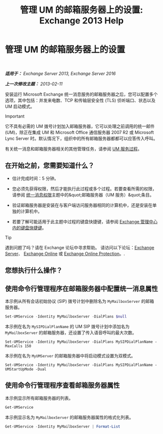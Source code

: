 ﻿---
title: '管理 UM 的邮箱服务器上的设置: Exchange 2013 Help'
TOCTitle: 管理 UM 的邮箱服务器上的设置
ms:assetid: 6df4853d-21d2-473f-b0ca-ebc996d8794a
ms:mtpsurl: https://technet.microsoft.com/zh-cn/library/Aa998815(v=EXCHG.150)
ms:contentKeyID: 50556595
ms.date: 05/21/2018
mtps_version: v=EXCHG.150
f1_keywords:
- Microsoft.Exchange.Management.SnapIn.Esm.Servers.UnifiedMessaging.UMServerPropertiesPropertyPage
ms.translationtype: MT
---

# 管理 UM 的邮箱服务器上的设置

 

_**适用于：** Exchange Server 2013, Exchange Server 2016_

_**上一次修改主题：** 2013-02-11_

安装运行 Microsoft Exchange 统一消息服务的邮箱服务器之后，您可以配置多个选项，其中包括：并发来电数、TCP 和传输层安全性 (TLS) 侦听端口、状态以及 UM 启动模式。

> [!IMPORTANT]  
> 它不具有必需的 UM 拨号计划加入邮箱服务器，它可以处理之前调用的统一邮件 (UM)，除正在集成 UM 和 Microsoft Office 通信服务器 2007 R2 或 Microsoft Lync Server 时。默认情况下，组织中的所有邮箱服务器都都可以应答传入呼叫。


有关统一消息和邮箱服务器相关的其他管理任务，请参阅 [UM 服务过程](um-services-procedures-exchange-2013-help.md)。

## 在开始之前，您需要知道什么？

  - 估计完成时间：5 分钟。

  - 您必须先获得权限，然后才能执行此过程或多个过程。若要查看所需的权限，请参阅 [统一消息权限](unified-messaging-permissions-exchange-2013-help.md)主题中的\&quot;邮箱服务器（UM 服务）\&quot;条目。

  - 验证邮箱服务器是安装在与客户端访问服务器相同的计算机中，还是安装在单独的计算机中。

  - 若要了解可能适用于此主题中过程的键盘快捷键，请参阅 [Exchange 管理中心内的键盘快捷键](keyboard-shortcuts-in-the-exchange-admin-center-exchange-online-protection-help.md)。

> [!TIP]  
> 遇到问题了吗？请在 Exchange 论坛中寻求帮助。 请访问以下论坛：<a href="https://go.microsoft.com/fwlink/p/?linkid=60612">Exchange Server</a>、 <a href="https://go.microsoft.com/fwlink/p/?linkid=267542">Exchange Online</a> 或 <a href="https://go.microsoft.com/fwlink/p/?linkid=285351">Exchange Online Protection</a>。.


## 您想执行什么操作？

## 使用命令行管理程序在邮箱服务器中配置统一消息属性

本示例从所有会话初始协议 (SIP) 拨号计划中删除名为 `MyMailboxServer` 的邮箱服务器。

```powershell
Set-UMService -Identity MyMailboxServer -DialPlans $null
```

本示例在名为 `MySIPDialPlanName` 的 UM SIP 拨号计划中添加名为 `MyMailboxServer` 的邮箱服务器，还设置了传入语音呼叫的最大次数。

    Set-UMService -Identity MyMailboxServer -DialPlans MySIPDialPlanName -MaxCalls 150 

本示例在名为 `MyUMServer` 的邮箱服务器中将启动模式设置为双模式。

    Set-UMService -Identity MyMailboxServer -DialPlans MySIPDialPlanName -UMStartUpMode -Dual 

## 使用命令行管理程序查看邮箱服务器属性

本示例显示所有邮箱服务器的列表。

```powershell
Get-UMService
```

本示例显示名为 `MyMailboxServer` 的邮箱服务器属性的格式化列表。

```powershell
Get-UMService -Identity MyMailboxServer | Format-List
```

